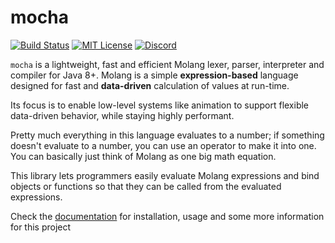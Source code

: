 # mocha

[![Build Status](https://img.shields.io/github/actions/workflow/status/unnamed/mocha/build.yml?branch=main)](https://github.com/unnamed/mocha/actions/workflows/build.yml)
[![MIT License](https://img.shields.io/badge/license-MIT-blue)](license.txt)
[![Discord](https://img.shields.io/discord/683899335405994062)](https://discord.gg/xbba2fy)

`mocha` is a lightweight, fast and efficient Molang lexer, parser, interpreter and compiler
for Java 8+. Molang is a simple **expression-based** language designed for fast and **data-driven**
calculation of values at run-time.

Its focus is to enable low-level systems like animation to support flexible data-driven
behavior, while staying highly performant.

Pretty much everything in this language evaluates to a number; if something doesn't evaluate
to a number, you can use an operator to make it into one. You can basically just think of
Molang as one big math equation.

This library lets programmers easily evaluate Molang expressions and bind objects
or functions so that they can be called from the evaluated expressions.

Check the [documentation](https://unnamed.team/docs/molang) for installation, usage and
some more information for this project
